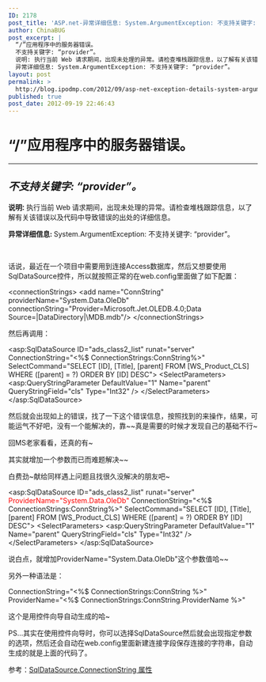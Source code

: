 ```yaml
---
ID: 2178
post_title: 'ASP.net-异常详细信息: System.ArgumentException: 不支持关键字: provider'
author: ChinaBUG
post_excerpt: |
  “/”应用程序中的服务器错误。
  不支持关键字: “provider”。
  说明: 执行当前 Web 请求期间，出现未处理的异常。请检查堆栈跟踪信息，以了解有关该错误以及代码中导致错误的出处的详细信息。
  异常详细信息: System.ArgumentException: 不支持关键字: “provider”。
layout: post
permalink: >
  http://blog.ipodmp.com/2012/09/asp-net-exception-details-system-argumentexception-does-not-support-keyword-provider.html
published: true
post_date: 2012-09-19 22:46:43
---
```

<h1>“/”应用程序中的服务器错误。</h1>

<hr size="1" width="100%" />

<h2><em>不支持关键字: “provider”。</em></h2>
<span style="font-family: Arial,Helvetica,Geneva,SunSans-Regular,sans-serif;"><strong>说明: </strong>执行当前 Web 请求期间，出现未处理的异常。请检查堆栈跟踪信息，以了解有关该错误以及代码中导致错误的出处的详细信息。</span>

<strong>异常详细信息: </strong>System.ArgumentException: 不支持关键字: “provider”。

&nbsp;

话说，最近在一个项目中需要用到连接Access数据库，然后又想要使用SqlDataSource控件，所以就按照正常的在web.config里面做了如下配置：

&lt;connectionStrings&gt;
&lt;add name="ConnString" providerName="System.Data.OleDb" connectionString="Provider=Microsoft.Jet.OLEDB.4.0;Data Source=|DataDirectory|\MDB.mdb"/&gt;
&lt;/connectionStrings&gt;

然后再调用：

&lt;asp:SqlDataSource ID="ads_class2_list" runat="server"
ConnectionString="&lt;%$ ConnectionStrings:ConnString%&gt;"
SelectCommand="SELECT [ID], [Title], [parent] FROM [WS_Product_CLS] WHERE ([parent] = ?) ORDER BY [ID] DESC"&gt;
&lt;SelectParameters&gt;
&lt;asp:QueryStringParameter DefaultValue="1" Name="parent" QueryStringField="cls"
Type="Int32" /&gt;
&lt;/SelectParameters&gt;
&lt;/asp:SqlDataSource&gt;

然后就会出现如上的错误，找了一下这个错误信息，按照找到的来操作，结果，可能运气不好吧，没有一个能解决的，靠~~真是需要的时候才发现自己的基础不行~

回MS老家看看，还真的有~

其实就增加一个参数而已而难题解决~~

白费劲~献给同样遇上问题且找很久没解决的朋友吧~

&lt;asp:SqlDataSource ID="ads_class2_list" runat="server"
<span style="color: #ff0000;">ProviderName="System.Data.OleDb"</span>
ConnectionString="&lt;%$ ConnectionStrings:ConnString%&gt;"
SelectCommand="SELECT [ID], [Title], [parent] FROM [WS_Product_CLS] WHERE ([parent] = ?) ORDER BY [ID] DESC"&gt;
&lt;SelectParameters&gt;
&lt;asp:QueryStringParameter DefaultValue="1" Name="parent" QueryStringField="cls"
Type="Int32" /&gt;
&lt;/SelectParameters&gt;
&lt;/asp:SqlDataSource&gt;

说白点，就增加ProviderName="System.Data.OleDb"这个参数值哈~~

另外一种语法是：

ConnectionString="&lt;%$ ConnectionStrings:ConnString %&gt;"
ProviderName="&lt;%$ ConnectionStrings:ConnString.ProviderName %&gt;"

这个是用控件向导自动生成的哈~

PS...其实在使用控件向导时，你可以选择SqlDataSource然后就会出现指定参数的选项，然后还会自动在web.config里面新建连接字段保存连接的字符串，自动生成的就是上面的代码了。

参考：<a href="http://msdn.microsoft.com/zh-cn/library/system.web.ui.webcontrols.sqldatasource.connectionstring%28v=VS.80%29.aspx">SqlDataSource.ConnectionString 属性</a>